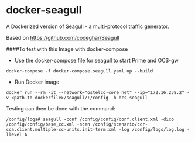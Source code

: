 # docker-seagull

A Dockerized version of [Seagull](http://gull.sourceforge.net/ "Seagull") - a multi-protocol traffic generator.

Based on https://github.com/codeghar/Seagull

####To test with this Image with docker-compose

* Use the docker-compose file for seagull to start Prime and OCS-gw

````docker-compose -f docker-compose.seagull.yaml up --build````

* Run Docker image

```
docker run --rm -it --network="ostelco-core_net" --ip="172.16.238.2" -v <path to dockerfile>/seagull/:/config -h ocs seagull
```

Testing can then be done with the command:

```/config/logs# seagull -conf /config/config/conf.client.xml -dico /config/config/base_cc.xml -scen /config/scenario/ccr-cca.client.multiple-cc-units.init-term.xml -log /config/logs/log.log -llevel A```

